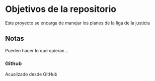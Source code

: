 # Objetivos de la repositorio

Este proyecto se encarga de manejar los planes de la liga de la justicia


## Notas
Pueden hacer lo que quieran...

### Github
Acualizado desde GitHub
